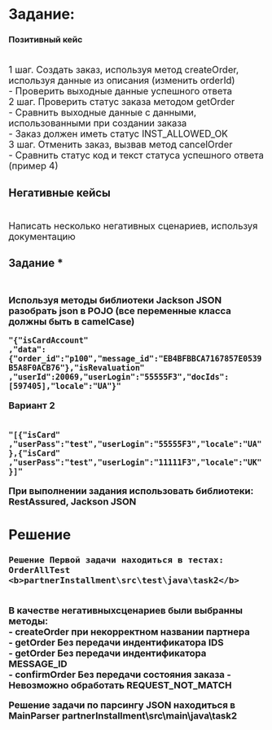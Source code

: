 <html>
<body><h1>Задание:</h1>
<h3>Позитивный кейс</h3>
<font size=4pt>
<p>
<br />1 шаг. Создать заказ, используя метод createOrder, используя данные из описания (изменить orderId)
<br /> - Проверить выходные данные успешного ответа
<br />2 шаг. Проверить статус заказа методом getOrder
<br /> - Сравнить выходные данные с данными, использованными при создании заказа
<br /> - Заказ должен иметь статус INST_ALLOWED_OK
<br />3 шаг. Отменить заказ, вызвав метод cancelOrder
<br />- Сравнить статус код и текст статуса успешного ответа (пример 4)
</p>
<h3>Негативные кейсы</h3>
<br />Написать несколько негативных сценариев, используя документацию
</font>
<h2>Задание * <h2>
<font size=4pt>
<br />Используя методы библиотеки Jackson JSON разобрать json в POJO (все переменные класса должны быть в camelCase)
<p/>
<code>"{"isCardAccount"
,"data":{"order_id":"p100","message_id":"EB4BFBBCA7167857E0539B5A8F0ACB76"},"isRevaluation"
,"userId":20069,"userLogin":"55555F3","docIds":[597405],"locale":"UA"}"
</code>
<p>Вариант 2
</p>
<br />
<code>"[{"isCard"
,"userPass":"test","userLogin":"55555F3","locale":"UA"},{"isCard"
,"userPass":"test","userLogin":"11111F3","locale":"UK"}]"</code>
<p />При выполнении задания использовать библиотеки: RestAssured, Jackson JSON</p>
<h2>Решение</h2>
  <p>

    Решение Первой задачи находиться в тестах: OrderAllTest <b>partnerInstallment\src\test\java\task2</b>
<br />В качестве негативныхсценариев были выбранны методы:
    <br /> - <b>createOrder</b> при некорректном названии партнера
    <br /> - <b>getOrder</b> Без передачи индентификатора IDS
    <br /> - <b>getOrder</b> Без передачи индентификатора MESSAGE_ID
    <br /> - <b>confirmOrder</b> Без передачи состояния заказа - Невозможно обработать REQUEST_NOT_MATCH
     </p>
   <p> Решение задачи по парсингу JSON находиться в MainParser <b>partnerInstallment\src\main\java\task2</b></p>
 
</body>
</html>
